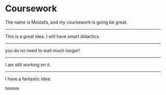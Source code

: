 # Coursework

The name is Mostafa, and my coursework is going be great.

---

This is a great idea. I will have smart didactics.

---
you do no need to wait much longer!

---

I am still working on it.

---

I have a fantastic idea:

hmmm
